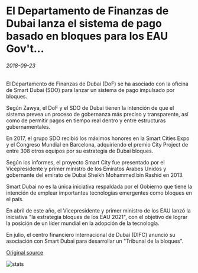# El Departamento de Finanzas de Dubai lanza el sistema de pago basado en bloques para los EAU Gov't...

###### 2018-09-23

El Departamento de Finanzas de Dubai (DoF) se ha asociado con la oficina de Smart Dubai (SDO) para lanzar un sistema de pago impulsado por bloques.

Según Zawya, el DoF y el SDO de Dubai tienen la intención de que el sistema prevea un proceso de gobernanza más preciso y transparente, así como de permitir pagos en tiempo real dentro y entre estructuras gubernamentales.

En 2017, el grupo SDO recibió los máximos honores en la Smart Cities Expo y el Congreso Mundial en Barcelona, adquiriendo el premio City Project de entre 308 otros equipos por su estrategia de Dubai bloques.

Según los informes, el proyecto Smart City fue presentado por el Vicepresidente y primer ministro de los Emiratos Árabes Unidos y gobernante del emirato de Dubai Sheikh Mohammed bin Rashid en 2013.

Smart Dubai no es la única iniciativa respaldada por el Gobierno que tiene la intención de emplear importantes tecnologías emergentes como bloques en el país.

En abril de este año, el Vicepresidente y primer ministro de los EAU lanzó la iniciativa "la estrategia bloques de los EAU 2021", con el objetivo de lograr la posición de un líder mundial en la adopción de la tecnología.

En julio, el centro financiero internacional de Dubai (DIFC) anunció su asociación con Smart Dubai para desarrollar un "Tribunal de la bloques".

[Original source](https://cointelegraph.com/news/dubai-department-of-finance-launches-blockchain-based-payment-system-for-uae-govt)

![stats](https://c.statcounter.com/11760860/0/a89fa40b/1/ "stats")